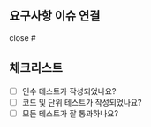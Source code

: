 ## 요구사항 이슈 연결

close #<!-- 이슈번호 -->

## 체크리스트
- [ ] 인수 테스트가 작성되었나요?
- [ ] 코드 및 단위 테스트가 작성되었나요?
- [ ] 모든 테스트가 잘 통과하나요?